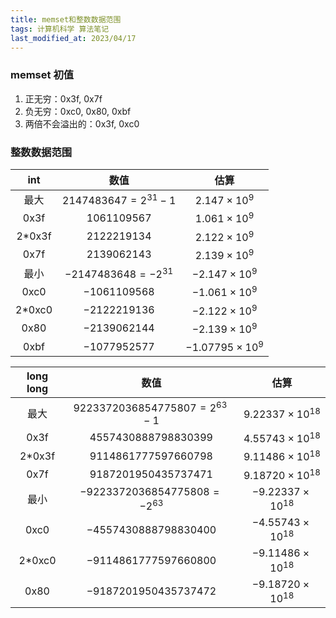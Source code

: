 ```yaml
---
title: memset和整数数据范围
tags: 计算机科学 算法笔记
last_modified_at: 2023/04/17
---
```


### memset 初值

1. 正无穷：0x3f, 0x7f
1. 负无穷：0xc0, 0x80, 0xbf
1. 两倍不会溢出的：0x3f, 0xc0

### 整数数据范围

|int|数值|估算|
| :----------: | :----------: | :----------: |
|最大|$2147483647=2^{31}-1$|$2.147 \times 10^9$|
|0x3f|$1061109567$|$1.061\times 10^9$|
|2\*0x3f|$2122219134$|$2.122\times 10^9$|
|0x7f|$2139062143$|$2.139\times 10^9$|
|最小  | $-2147483648=-2^{31}$ |$-2.147\times10^9$|
|0xc0  | $-1061109568$    | $-1.061\times10^9$ |
|2\*0xc0 |$-2122219136$    | $-2.122\times10^9$ |
|0x80  | $-2139062144$   | $-2.139\times10^9$ |
|0xbf |  $-1077952577$    | $-1.07795\times10^9$ |

|long long|数值|估算|
|:--:|:--:|:--:|
|最大  | $9223372036854775807=2^{63}-1$ | $9.22337\times10^{18}$ |
|0x3f |  $4557430888798830399$  | $4.55743\times10^{18}$ |
|2\*0x3f| $9114861777597660798$ | $9.11486\times10^{18}$ |
|0x7f |  $9187201950435737471$     | $9.18720\times10^{18}$ |
|最小  | $-9223372036854775808=-2^{63}$ | $-9.22337\times10^{18}$ |
|0xc0  | $-4557430888798830400$   | $-4.55743\times10^{18}$ |
|2\*0xc0 |$-9114861777597660800$     | $-9.11486\times10^{18}$ |
|0x80  | $-9187201950435737472$  | $-9.18720\times10^{18}$ |
